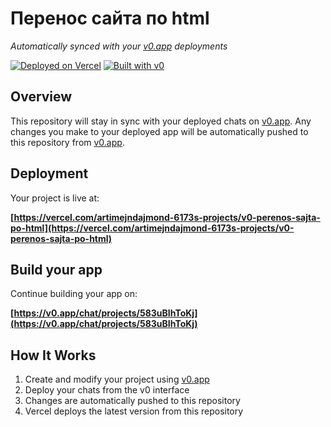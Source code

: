 # Перенос сайта по html

*Automatically synced with your [v0.app](https://v0.app) deployments*

[![Deployed on Vercel](https://img.shields.io/badge/Deployed%20on-Vercel-black?style=for-the-badge&logo=vercel)](https://vercel.com/artimejndajmond-6173s-projects/v0-perenos-sajta-po-html)
[![Built with v0](https://img.shields.io/badge/Built%20with-v0.app-black?style=for-the-badge)](https://v0.app/chat/projects/583uBIhToKj)

## Overview

This repository will stay in sync with your deployed chats on [v0.app](https://v0.app).
Any changes you make to your deployed app will be automatically pushed to this repository from [v0.app](https://v0.app).

## Deployment

Your project is live at:

**[https://vercel.com/artimejndajmond-6173s-projects/v0-perenos-sajta-po-html](https://vercel.com/artimejndajmond-6173s-projects/v0-perenos-sajta-po-html)**

## Build your app

Continue building your app on:

**[https://v0.app/chat/projects/583uBIhToKj](https://v0.app/chat/projects/583uBIhToKj)**

## How It Works

1. Create and modify your project using [v0.app](https://v0.app)
2. Deploy your chats from the v0 interface
3. Changes are automatically pushed to this repository
4. Vercel deploys the latest version from this repository